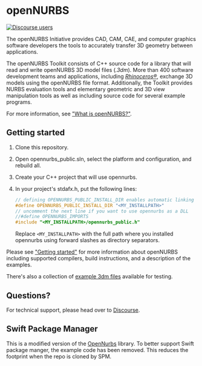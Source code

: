 # openNURBS

[![Discourse users](https://img.shields.io/discourse/https/discourse.mcneel.com/users.svg)](https://discourse.mcneel.com/c/opennurbs)

The openNURBS Initiative provides CAD, CAM, CAE, and computer graphics software developers the tools to accurately transfer 3D geometry between applications.

The openNURBS Toolkit consists of C++ source code for a library that will read and write openNURBS 3D model files (_.3dm_). More than 400 software development teams and applications, including [_Rhinoceros®_](https://rhino3d.com), exchange 3D models using the openNURBS file format. Additionally, the Toolkit provides NURBS evaluation tools and elementary geometric and 3D view manipulation tools as well as including source code for several example programs.

For more information, see ["What is openNURBS?"](https://developer.rhino3d.com/guides/opennurbs/what-is-opennurbs).

## Getting started

1. Clone this repository.
2. Open opennurbs_public.sln, select the platform and configuration, and rebuild all.
3. Create your C++ project that will use opennurbs.
4. In your project's stdafx.h, put the following lines:

    ```cpp
    // defining OPENNURBS_PUBLIC_INSTALL_DIR enables automatic linking using pragmas
    #define OPENNURBS_PUBLIC_INSTALL_DIR "<MY_INSTALLPATH>"
    // uncomment the next line if you want to use opennurbs as a DLL
    //#define OPENNURBS_IMPORTS
    #include "<MY_INSTALLPATH>/opennurbs_public.h"
    ```
    Replace `<MY_INSTALLPATH>` with the full path where you installed opennurbs using forward slashes as directory separators.

Please see ["Getting started"](https://developer.rhino3d.com/guides/opennurbs/getting-started/) for more information about openNURBS including supported compilers, build instructions, and a description of the examples.

There's also a collection of [example 3dm files](example_files/) available for testing.

## Questions?

For technical support, please head over to [Discourse](https://discourse.mcneel.com/category/opennurbs).

## Swift Package Manager 

This is a modified version of the [OpenNurbs](https://github.com/mcneel/opennurbs) library. To better support Swift package manger, the example code has been removed. This reduces the footprint when the repo is cloned by SPM.
